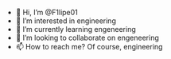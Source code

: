 - 👋 Hi, I’m @F1lipe01
- 👀 I’m interested in engineering  
- 🌱 I’m currently learning engeneering
- 💞️ I’m looking to collaborate on engeneering
- 📫 How to reach me? Of course, engineering

<!---
F1lipe01/F1lipe01 is a ✨ special ✨ repository because its `README.md` (this file) appears on your GitHub profile.
You can click the Preview link to take a look at your changes.
--->
